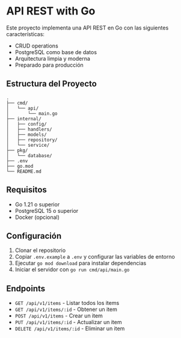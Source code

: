 # API REST with Go

Este proyecto implementa una API REST en Go con las siguientes características:

- CRUD operations
- PostgreSQL como base de datos
- Arquitectura limpia y moderna
- Preparado para producción

## Estructura del Proyecto

```
.
├── cmd/
│   └── api/
│       └── main.go
├── internal/
│   ├── config/
│   ├── handlers/
│   ├── models/
│   ├── repository/
│   └── service/
├── pkg/
│   └── database/
├── .env
├── go.mod
└── README.md
```

## Requisitos

- Go 1.21 o superior
- PostgreSQL 15 o superior
- Docker (opcional)

## Configuración

1. Clonar el repositorio
2. Copiar `.env.example` a `.env` y configurar las variables de entorno
3. Ejecutar `go mod download` para instalar dependencias
4. Iniciar el servidor con `go run cmd/api/main.go`

## Endpoints

- `GET /api/v1/items` - Listar todos los items
- `GET /api/v1/items/:id` - Obtener un item
- `POST /api/v1/items` - Crear un item
- `PUT /api/v1/items/:id` - Actualizar un item
- `DELETE /api/v1/items/:id` - Eliminar un item
